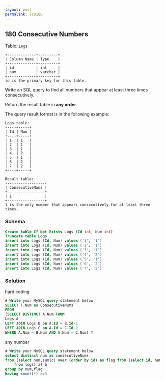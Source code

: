 ```yaml
---
layout: post
permalink: lc0180 
---
```


## 180 Consecutive Numbers

Table: `Logs`

```text
+-------------+---------+
| Column Name | Type    |
+-------------+---------+
| id          | int     |
| num         | varchar |
+-------------+---------+
id is the primary key for this table.
```

Write an SQL query to find all numbers that appear at least three times consecutively.

Return the result table in **any order**.

The query result format is in the following example:

```text
Logs table:
+----+-----+
| Id | Num |
+----+-----+
| 1  | 1   |
| 2  | 1   |
| 3  | 1   |
| 4  | 2   |
| 5  | 1   |
| 6  | 2   |
| 7  | 2   |
+----+-----+

Result table:
+-----------------+
| ConsecutiveNums |
+-----------------+
| 1               |
+-----------------+
1 is the only number that appears consecutively for at least three times.
```

### Schema

```sql
Create table If Not Exists Logs (Id int, Num int)
Truncate table Logs
insert into Logs (Id, Num) values ('1', '1')
insert into Logs (Id, Num) values ('2', '1')
insert into Logs (Id, Num) values ('3', '1')
insert into Logs (Id, Num) values ('4', '2')
insert into Logs (Id, Num) values ('5', '1')
insert into Logs (Id, Num) values ('6', '2')
insert into Logs (Id, Num) values ('7', '2')
```

### Solution

hard coding

```sql
# Write your MySQL query statement below
SELECT T.Num as ConsecutiveNums
FROM
(SELECT DISTINCT A.Num FROM
Logs A
LEFT JOIN Logs B on A.Id = B.Id-1
LEFT JOIN Logs C on A.Id = C.Id-2
WHERE A.Num = B.Num AND A.Num = C.Num) T
```

any number

```sql
# Write your MySQL query statement below
select distinct num as consecutiveNums
from (select num,sum(c) over (order by id) as flag from (select id, num, case when LAG(Num) OVER (order by id)- Num = 0 then 0 else 1 end as c
    from logs) a) b
group by num,flag
having count(*) >=3
```
